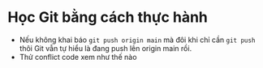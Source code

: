 # Học Git bằng cách thực hành

- Nếu không khai báo `git push origin main` mà đôi khi chỉ cần `git push` thôi Git vẫn tự hiểu là đang push lên origin main rồi.
- Thử conflict code xem như thế nào
